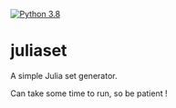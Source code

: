 [![Python 3.8](https://github.com/PageotD/juliaset/actions/workflows/python3-8.yaml/badge.svg)](https://github.com/PageotD/juliaset/actions/workflows/python3-8.yaml)

# juliaset
A simple Julia set generator.

Can take some time to run, so be patient !